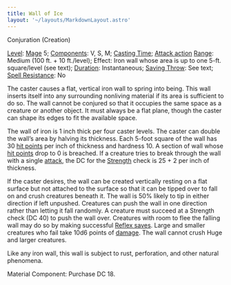 ```yaml
---
title: Wall of Ice
layout: '~/layouts/MarkdownLayout.astro'
---
```

Conjuration (Creation)

[Level](/modern.d20.srd/fx/level):
[Mage](/modern.d20.srd/classes/advanced/mage) 5;
[Components](/modern.d20.srd/fx/components): V, S, M; [Casting Time](/modern.d20.srd/fx/casting.time); [Attack action](/modern.d20.srd/combat/attack.actions)
[Range](/modern.d20.srd/fx/range): Medium (100 ft. + 10 ft./level); Effect:
Iron wall whose area is up to one 5-ft. square/level (see text);
[Duration](/modern.d20.srd/fx/duration): Instantaneous; [Saving Throw](/modern.d20.srd/basics/saving.throws): See text; [Spell Resistance](/modern.d20.srd/special.abilities/spell.resistance): No

The caster causes a flat, vertical iron wall to spring into being. This wall
inserts itself into any surrounding nonliving material if its area is
sufficient to do so. The wall cannot be conjured so that it occupies the same
space as a creature or another object. It must always be a flat plane, though
the caster can shape its edges to fit the available space.

The wall of iron is 1 inch thick per four caster levels. The caster can double
the wall’s area by halving its thickness. Each 5-foot square of the wall has
30 [hit points](/modern.d20.srd/combat/hit.points) per inch of thickness and
hardness 10. A section of wall whose [hit points](/modern.d20.srd/combat/hit.points) drop to 0 is breached. If a
creature tries to break through the wall with a single
[attack](/modern.d20.srd/combat/attack.roll), the DC for the
[Strength](/modern.d20.srd/basics/saving.throws) check is 25 + 2 per inch of
thickness.

If the caster desires, the wall can be created vertically resting on a flat
surface but not attached to the surface so that it can be tipped over to fall
on and crush creatures beneath it. The wall is 50% likely to tip in either
direction if left unpushed. Creatures can push the wall in one direction
rather than letting it fall randomly. A creature must succeed at a Strength
check (DC 40) to push the wall over. Creatures with room to flee the falling
wall may do so by making successful [Reflex saves](/modern.d20.srd/basics/saving.throws). Large and smaller creatures who
fail take 10d6 points of [damage](/modern.d20.srd/combat/damage). The wall
cannot crush Huge and larger creatures.

Like any iron wall, this wall is subject to rust, perforation, and other
natural phenomena.

Material Component: Purchase DC 18.


